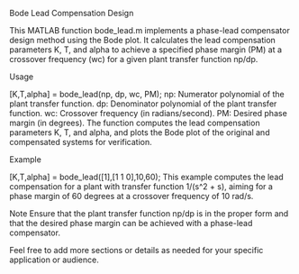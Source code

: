Bode Lead Compensation Design

This MATLAB function bode_lead.m implements a phase-lead compensator design method using the Bode plot. It calculates the lead compensation parameters K, T, and alpha to achieve a specified phase margin (PM) at a crossover frequency (wc) for a given plant transfer function np/dp.

Usage

[K,T,alpha] = bode_lead(np, dp, wc, PM);
np: Numerator polynomial of the plant transfer function.
dp: Denominator polynomial of the plant transfer function.
wc: Crossover frequency (in radians/second).
PM: Desired phase margin (in degrees).
The function computes the lead compensation parameters K, T, and alpha, and plots the Bode plot of the original and compensated systems for verification.

Example

[K,T,alpha] = bode_lead([1],[1 1 0],10,60);
This example computes the lead compensation for a plant with transfer function 1/(s^2 + s), aiming for a phase margin of 60 degrees at a crossover frequency of 10 rad/s.

Note
Ensure that the plant transfer function np/dp is in the proper form and that the desired phase margin can be achieved with a phase-lead compensator.

Feel free to add more sections or details as needed for your specific application or audience.
